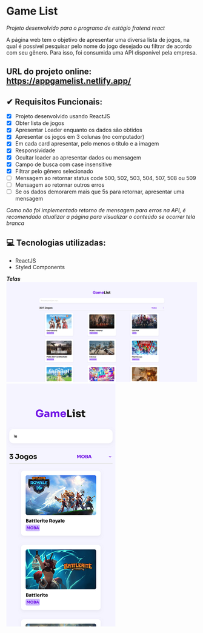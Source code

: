 # Game List
*Projeto desenvolvido para o programa de estágio frotend react*

A página web tem o objetivo de apresentar uma diversa lista de jogos, na qual é possível pesquisar pelo nome do jogo desejado ou filtrar de acordo com seu gênero.
Para isso, foi consumida uma API disponível pela empresa.

## URL do projeto online:  https://appgamelist.netlify.app/

## ✔ Requisitos Funcionais:
- [x] Projeto desenvolvido usando ReactJS
- [x] Obter lista de jogos
- [x] Apresentar Loader enquanto os dados são obtidos
- [x] Apresentar os jogos em 3 colunas (no computador)
- [x] Em cada card apresentar, pelo menos o título e a imagem
- [x] Responsividade
- [x] Ocultar loader ao apresentar dados ou mensagem
- [x] Campo de busca com case insensitive
- [x] Filtrar pelo gênero selecionado
- [ ] Mensagem ao retornar status code 500, 502, 503, 504, 507, 508 ou 509
- [ ] Mensagem ao retornar outros erros
- [ ] Se os dados demorarem mais que 5s para retornar, apresentar uma mensagem

*Como não foi implementado retorno de mensagem para erros na API, é recomendado atualizar a página para visualizar o conteúdo se ocorrer tela branca*

## 💻 Tecnologias utilizadas:
* ReactJS
* Styled Components

**_Telas_**
![Home](https://github.com/Jeisianyf/gameList/blob/main/print-home.png)
![Visão em Mobile](https://github.com/Jeisianyf/gameList/blob/main/print-mobile-20.png)

